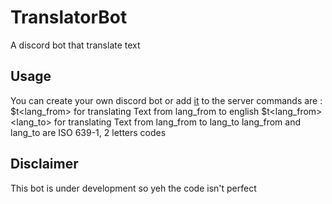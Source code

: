 # TranslatorBot
A discord bot that translate text

## Usage
You can create your own discord bot or add [it](https://discord.com/api/oauth2/authorize?client_id=274970627201302528&permissions=1610701888&scope=bot) to the server
commands are :
  $t<lang_from> <Text> for translating Text from lang_from to english
  $t<lang_from><lang_to> <Text> for translating Text from lang_from to lang_to
lang_from and lang_to are ISO 639-1, 2 letters codes 

## Disclaimer
This bot is under development so yeh the code isn't perfect

